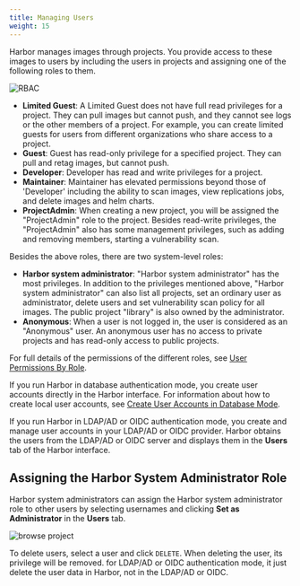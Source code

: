 ```yaml
---
title: Managing Users
weight: 15
---
```


Harbor manages images through projects. You provide access to these images to users by including the users in projects and assigning one of the following roles to them.

![RBAC](../../img/rbac.png)

* **Limited Guest**: A Limited Guest does not have full read privileges for a project. They can pull images but cannot push, and they cannot see logs or the other members of a project. For example, you can create limited guests for users from different organizations who share access to a project.
* **Guest**: Guest has read-only privilege for a specified project. They can pull and retag images, but cannot push.
* **Developer**: Developer has read and write privileges for a project.
* **Maintainer**: Maintainer has elevated permissions beyond those of 'Developer' including the ability to scan images, view replications jobs, and delete images and helm charts.
* **ProjectAdmin**: When creating a new project, you will be assigned the "ProjectAdmin" role to the project. Besides read-write privileges, the "ProjectAdmin" also has some management privileges, such as adding and removing members, starting a vulnerability scan.

Besides the above roles, there are two system-level roles:

* **Harbor system administrator**: "Harbor system administrator" has the most privileges. In addition to the privileges mentioned above, "Harbor system administrator" can also list all projects, set an ordinary user as administrator, delete users and set vulnerability scan policy for all images. The public project "library" is also owned by the administrator.
* **Anonymous**: When a user is not logged in, the user is considered as an "Anonymous" user. An anonymous user has no access to private projects and has read-only access to public projects.

For full details of the permissions of the different roles, see [User Permissions By Role](user-permissions-by-role.md).

If you run Harbor in database authentication mode, you create user accounts directly in the Harbor interface. For information about how to create local user accounts, see [Create User Accounts in Database Mode](create-users-db.md).

If you run Harbor in LDAP/AD or OIDC authentication mode, you create and manage user accounts in your LDAP/AD or OIDC provider. Harbor obtains the users from the LDAP/AD or OIDC server and displays them in the **Users** tab of the Harbor interface.

## Assigning the Harbor System Administrator Role

Harbor system administrators can assign the Harbor system administrator role to other users by selecting usernames and clicking **Set as Administrator** in the **Users** tab.

![browse project](../../img/new-set-admin-remove-user.png)

To delete users, select a user and click `DELETE`. When deleting the user, its privilege will be removed. for LDAP/AD or OIDC authentication mode, it just delete the user data in Harbor, not in the LDAP/AD or OIDC.
